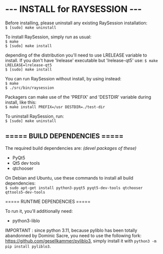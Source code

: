 # ---  INSTALL for RAYSESSION  ---

Before installing, please uninstall any existing RaySession installation: <br/>
`$ [sudo] make uninstall`

To install RaySession, simply run as usual: <br/>
`$ make` <br/>
`$ [sudo] make install`

depending of the distribution you'll need to use LRELEASE variable to install.
If you don't have 'lrelease' executable but 'lrelease-qt5' use:
`$ make LRELEASE=lrelease-qt5` <br/>
`$ [sudo] make install`

You can run RaySession without install, by using instead: <br/>
`$ make` <br/>
`$ ./src/bin/raysession`

Packagers can make use of the 'PREFIX' and 'DESTDIR' variable during install, like this: <br/>
`$ make install PREFIX=/usr DESTDIR=./test-dir`



To uninstall RaySession, run: <br/>
`$ [sudo] make uninstall`
<br/>

===== BUILD DEPENDENCIES =====
--------------------------------
The required build dependencies are: <i>(devel packages of these)</i>

 - PyQt5
 - Qt5 dev tools 
 - qtchooser

On Debian and Ubuntu, use these commands to install all build dependencies: <br/>
`$ sudo apt-get install python3-pyqt5 pyqt5-dev-tools qtchooser qttools5-dev-tools`

===== RUNTIME DEPENDENCIES =====

To run it, you'll additionally need:

 - python3-liblo

IMPORTANT : since python 3.11, because pyliblo has been totally abandonned by Dominic Sacre, you need to use the following fork: https://github.com/gesellkammer/pyliblo3, simply install it with `python3 -m pip install pyliblo3`.
